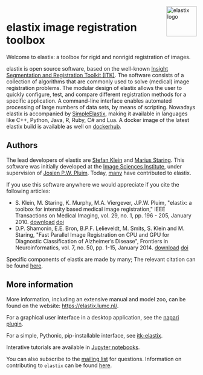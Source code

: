<a href="https://elastix.lumc.nl/">
  <img src="https://github.com/SuperElastix/elastix/blob/develop/dox/art/elastix_logo_full_small.bmp" alt="elastix logo" title="elastix" align="right" height="80" />
</a>

# elastix image registration toolbox #

Welcome to elastix: a toolbox for rigid and nonrigid registration of images.

elastix is open source software, based on the well-known [Insight Segmentation and Registration Toolkit (ITK)](https://itk.org/). The software consists of a collection of algorithms that are commonly used to solve (medical) image registration problems. The modular design of elastix allows the user to quickly configure, test, and compare different registration methods for a specific application. A command-line interface enables automated processing of large numbers of data sets, by means of scripting. Nowadays elastix is accompanied by [SimpleElastix](http://simpleelastix.github.io/), making it available in languages like C++, Python, Java, R, Ruby, C# and Lua. A docker image of the latest elastix build is available as well on [dockerhub](https://hub.docker.com/repository/docker/superelastix/elastix).

## Authors ##

The lead developers of elastix are [Stefan Klein](https://github.com/stefanklein) and [Marius Staring](https://github.com/mstaring). This software was initially developed at the [Image Sciences Institute](http://www.isi.uu.nl), under supervision of [Josien P.W. Pluim](http://www.isi.uu.nl/People/Josien/). Today, [many](https://github.com/SuperElastix/elastix/graphs/contributors) have contributed to elastix.

If you use this software anywhere we would appreciate if you cite the following articles:
- S. Klein, M. Staring, K. Murphy, M.A. Viergever, J.P.W. Pluim, "elastix: a toolbox for intensity based medical image registration," IEEE Transactions on Medical Imaging, vol. 29, no. 1, pp. 196 - 205, January 2010. [download](https://elastix.lumc.nl/marius/publications/2010_j_TMI.php) [doi](http://dx.doi.org/10.1109/TMI.2009.2035616)
- D.P. Shamonin, E.E. Bron, B.P.F. Lelieveldt, M. Smits, S. Klein and M. Staring, "Fast Parallel Image Registration on CPU and GPU for Diagnostic Classification of Alzheimer’s Disease", Frontiers in Neuroinformatics, vol. 7, no. 50, pp. 1-15, January 2014. [download](https://elastix.lumc.nl/marius/publications/2014_j_FNI.php) [doi](http://dx.doi.org/10.3389/fninf.2013.00050)

Specific components of elastix are made by many; The relevant citation can be found [here](https://github.com/SuperElastix/elastix/wiki/How-to-cite-elastix-(components)).

## More information ##

More information, including an extensive manual and model zoo, can be found on the website: <https://elastix.lumc.nl/>.

For a graphical user interface in a desktop application, see the [napari plugin](https://github.com/SuperElastix/elastix_napari).

For a simple, Pythonic, pip-installable interface, see [itk-elastix](https://github.com/InsightSoftwareConsortium/ITKElastix).

Interative tutorials are available in [Jupyter notebooks](https://mybinder.org/v2/gh/InsightSoftwareConsortium/ITKElastix/master?urlpath=lab/tree/examples%2FITK_Example01_SimpleRegistration.ipynb).

You can also subscribe to the [mailing list](https://groups.google.com/forum/#!forum/elastix-imageregistration) for questions. Information on contributing to `elastix` can be found [here](CONTRIBUTING.md).
